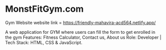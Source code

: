# MonstFitGym.com
 Gym Website
website link = https://friendly-mahavira-acd564.netlify.app/

A web application for GYM where users can fill the form to get enrolled in the gym 
Features: Fitness Calculator, Contact us, About us
Role: Developer | Tech Stack:  HTML, CSS & JavaScript.
